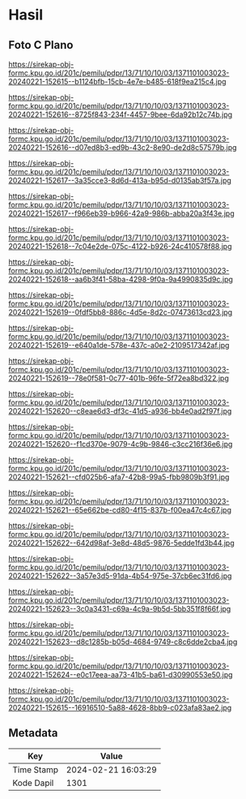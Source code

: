 # Hasil

## Foto C Plano

https://sirekap-obj-formc.kpu.go.id/201c/pemilu/pdpr/13/71/10/10/03/1371101003023-20240221-152615--b1124bfb-15cb-4e7e-b485-618f9ea215c4.jpg

https://sirekap-obj-formc.kpu.go.id/201c/pemilu/pdpr/13/71/10/10/03/1371101003023-20240221-152616--8725f843-234f-4457-9bee-6da92b12c74b.jpg

https://sirekap-obj-formc.kpu.go.id/201c/pemilu/pdpr/13/71/10/10/03/1371101003023-20240221-152616--d07ed8b3-ed9b-43c2-8e90-de2d8c57579b.jpg

https://sirekap-obj-formc.kpu.go.id/201c/pemilu/pdpr/13/71/10/10/03/1371101003023-20240221-152617--3a35cce3-8d6d-413a-b95d-d0135ab3f57a.jpg

https://sirekap-obj-formc.kpu.go.id/201c/pemilu/pdpr/13/71/10/10/03/1371101003023-20240221-152617--f966eb39-b966-42a9-986b-abba20a3f43e.jpg

https://sirekap-obj-formc.kpu.go.id/201c/pemilu/pdpr/13/71/10/10/03/1371101003023-20240221-152618--7c04e2de-075c-4122-b926-24c410578f88.jpg

https://sirekap-obj-formc.kpu.go.id/201c/pemilu/pdpr/13/71/10/10/03/1371101003023-20240221-152618--aa6b3f41-58ba-4298-9f0a-9a4990835d9c.jpg

https://sirekap-obj-formc.kpu.go.id/201c/pemilu/pdpr/13/71/10/10/03/1371101003023-20240221-152619--0fdf5bb8-886c-4d5e-8d2c-07473613cd23.jpg

https://sirekap-obj-formc.kpu.go.id/201c/pemilu/pdpr/13/71/10/10/03/1371101003023-20240221-152619--e640a1de-578e-437c-a0e2-2109517342af.jpg

https://sirekap-obj-formc.kpu.go.id/201c/pemilu/pdpr/13/71/10/10/03/1371101003023-20240221-152619--78e0f581-0c77-401b-96fe-5f72ea8bd322.jpg

https://sirekap-obj-formc.kpu.go.id/201c/pemilu/pdpr/13/71/10/10/03/1371101003023-20240221-152620--c8eae6d3-df3c-41d5-a936-bb4e0ad2f97f.jpg

https://sirekap-obj-formc.kpu.go.id/201c/pemilu/pdpr/13/71/10/10/03/1371101003023-20240221-152620--f1cd370e-9079-4c9b-9846-c3cc216f36e6.jpg

https://sirekap-obj-formc.kpu.go.id/201c/pemilu/pdpr/13/71/10/10/03/1371101003023-20240221-152621--cfd025b6-afa7-42b8-99a5-fbb9809b3f91.jpg

https://sirekap-obj-formc.kpu.go.id/201c/pemilu/pdpr/13/71/10/10/03/1371101003023-20240221-152621--65e662be-cd80-4f15-837b-f00ea47c4c67.jpg

https://sirekap-obj-formc.kpu.go.id/201c/pemilu/pdpr/13/71/10/10/03/1371101003023-20240221-152622--642d98af-3e8d-48d5-9876-5edde1fd3b44.jpg

https://sirekap-obj-formc.kpu.go.id/201c/pemilu/pdpr/13/71/10/10/03/1371101003023-20240221-152622--3a57e3d5-91da-4b54-975e-37cb6ec31fd6.jpg

https://sirekap-obj-formc.kpu.go.id/201c/pemilu/pdpr/13/71/10/10/03/1371101003023-20240221-152623--3c0a3431-c69a-4c9a-9b5d-5bb351f8f66f.jpg

https://sirekap-obj-formc.kpu.go.id/201c/pemilu/pdpr/13/71/10/10/03/1371101003023-20240221-152623--d8c1285b-b05d-4684-9749-c8c6dde2cba4.jpg

https://sirekap-obj-formc.kpu.go.id/201c/pemilu/pdpr/13/71/10/10/03/1371101003023-20240221-152624--e0c17eea-aa73-41b5-ba61-d30990553e50.jpg

https://sirekap-obj-formc.kpu.go.id/201c/pemilu/pdpr/13/71/10/10/03/1371101003023-20240221-152615--16916510-5a88-4628-8bb9-c023afa83ae2.jpg


## Metadata

| Key        | Value               |
| ---------- | ------------------- |
| Time Stamp | 2024-02-21 16:03:29 |
| Kode Dapil | 1301                |



